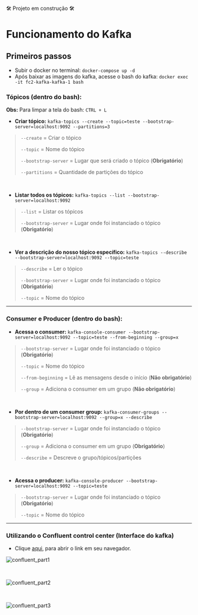 🛠️ Projeto em construção 🛠️
# Funcionamento do Kafka

## Primeiros passos

- Subir o docker no terminal: ```docker-compose up -d```
- Após baixar as imagens do kafka, acesse o bash do kafka: ```docker exec -it fc2-kafka-kafka-1 bash```

### Tópicos (dentro do bash):
**Obs:** Para limpar a tela do bash: `CTRL + L`

- **Criar tópico:** ```kafka-topics --create --topic=teste --bootstrap-server=localhost:9092 --partitions=3```
> `--create` = Criar o tópico
> 
> `--topic` = Nome do tópico
> 
> `--bootstrap-server` = Lugar que será criado o tópico (**Obrigatório**)
> 
> `--partitions` = Quantidade de partições do tópico

<br>

- **Listar todos os tópicos:** ```kafka-topics --list --bootstrap-server=localhost:9092```
> `--list` = Listar os tópicos
> 
> `--bootstrap-server` = Lugar onde foi instanciado o tópico (**Obrigatório**)

<br>

- **Ver a descrição do nosso tópico específico:** `kafka-topics --describe --bootstrap-server=localhost:9092 --topic=teste`
> `--describe` = Ler o tópico
>
> `--bootstrap-server` = Lugar onde foi instanciado o tópico (**Obrigatório**)
>
> `--topic` = Nome do tópico

---

### Consumer e Producer (dentro do bash):

- **Acessa o consumer:** `kafka-console-consumer --bootstrap-server=localhost:9092 --topic=teste --from-beginning --group=x`
> `--bootstrap-server` = Lugar onde foi instanciado o tópico (**Obrigatório**)
>
> `--topic` = Nome do tópico
> 
> `--from-beginning` = Lê as mensagens desde o início (**Não obrigatório**)
>
> `--group` = Adiciona o consumer em um grupo (**Não obrigatório**)

<br>

- **Por dentro de um consumer group:** `kafka-consumer-groups --bootstrap-server=localhost:9092 --group=x --describe`
> `--bootstrap-server` = Lugar onde foi instanciado o tópico (**Obrigatório**)
>
> `--group` = Adiciona o consumer em um grupo (**Obrigatório**)
> 
> `--describe` = Descreve o grupo/tópicos/partições

<br>

- **Acessa o producer:** `kafka-console-producer --bootstrap-server=localhost:9092 --topic=teste`
> `--bootstrap-server` = Lugar onde foi instanciado o tópico (**Obrigatório**)
>
> `--topic` = Nome do tópico

---

### Utilizando o Confluent control center (Interface do kafka)

- Clique [aqui](http://localhost:9021/), para abrir o link em seu navegador.

![confluent_part1](https://github.com/gui-meireles/fc2-kafka/assets/88151632/2481ff12-8e4b-483c-9bdf-af36afeae330)

<br>

![confluent_part2](https://github.com/gui-meireles/fc2-kafka/assets/88151632/996cbfdc-bd07-496b-95ac-c2ee2ac43a68)

<br>

![confluent_part3](https://github.com/gui-meireles/fc2-kafka/assets/88151632/1b0560e2-dbde-4aa2-814a-a8a6137ae264)
